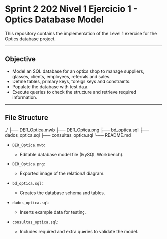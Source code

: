 # Sprint 2 202 Nivel 1 Ejercicio 1 - Optics Database Model

This repository contains the implementation of the Level 1 exercise for the Optics database project.

---

## Objective

- Model an SQL database for an optics shop to manage suppliers, glasses, clients, employees, referrals and sales.
- Define tables, primary keys, foreign keys and constraints.
- Populate the database with test data.
- Execute queries to check the structure and retrieve required information.

---

## File Structure

./
├── DER_Optica.mwb
├── DER_Optica.png
├── bd_optica.sql
├── dados_optica.sql
├── consultas_optica.sql
└── README.md

- `DER_Optica.mwb`:
  - Editable database model file (MySQL Workbench).

- `DER_Optica.png`:
  - Exported image of the relational diagram.

- `bd_optica.sql`:
  - Creates the database schema and tables.

- `dados_optica.sql`:
  - Inserts example data for testing.

- `consultas_optica.sql`:
  - Includes required and extra queries to validate the model.